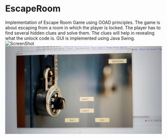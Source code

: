 # EscapeRoom
Implementation of Escape Room Game using OOAD principles. The game is about escaping from a room in which the player is locked. 
The player has to find several hidden clues and solve them. The clues will help in revealing what the unlock code is.
GUI is implemented using Java Swing.
![ScreenShot](/20161005_124145.jpg)
![ScreenShot](/20161005_124131.jpg)

